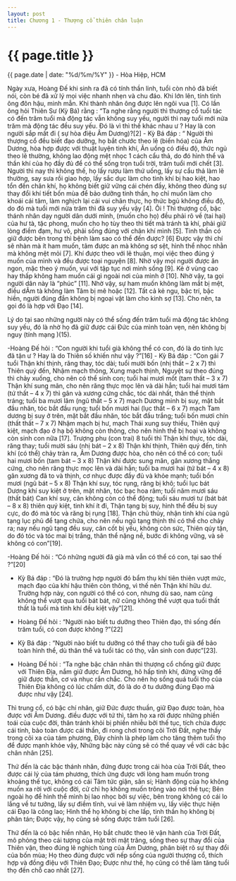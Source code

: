 ```yaml
---
layout: post
title: Chương 1 - Thượng cổ thiên chân luận
---
```


{{ page.title }}
================
<p class="meta">{{ page.date | date: "%d/%m/%Y" }} - Hòa Hiệp, HCM</p>

Ngày xưa, Hoàng Đế khi sinh ra đã có tính thần linh, tuổi còn nhỏ đã biết nói, còn bé đã xử lý mọi việc nhanh nhẹn và chu đáo.  Khi lớn lên, tính tình ông đôn hậu, minh mẫn. Khi thành nhân ông được lên ngôi vua [1]. Có lần ông hỏi Thiên Sư (Kỳ Bá) rằng : “Ta nghe rằng người thì thượng cổ tuổi tác có đến trăm tuổi mà động tác vẫn không suy yếu, người thì nay tuổi mới nửa trăm mà động tác đều suy yếu. Đó là vì thì thế khác nhau ư ? Hay là con người sắp mất đi ( sự hòa điệu Âm Dương)?[2] - Kỳ Bá đáp : “ Người thì thượng cổ đều biết đạo dưỡng, họ bắt chước theo lẽ (biến hóa) của Âm Dương, hòa hợp được với thuật luyện tinh khí, Ăn uống có điều độ, thức ngủ theo lẽ thường, không lao động mệt nhọc 1 cách cẩu thả, do đó hình thể và thần khí của họ đầy đủ để có thể sống trọn tuổi trời, trăm tuổi mới chết [3]. Người thì nay thì không thế, họ lấy rượu làm thứ uống, lấy sự cẩu thả làm lẽ thường, say sưa rồi giao hợp, lấy sắc dục làm cho tinh khí bị hao kiệt, hao tổn đến chân khí, họ không biết giữ vững cái chén đầy, không theo đúng sự thay đổi khí tiết bốn mùa để bảo dưỡng tinh thần, họ chỉ muốn làm cho khoái cái tâm, làm nghịch lại cái vui chân thực, họ thức bgủ không điều độ, do đó mà tuổi mới nửa trăm thì đã suy yếu vậy [4]. Ôi ! Thì thượng cổ, bậc thánh nhân dạy người dân dưới mình, (muốn cho họ) đều phải rõ về (tai hại) của hư tà, tặc phong, muốn cho họ tùy theo thì tiết mà tránh tà khí, phải giữ lòng điềm đạm, hư vô, phải sống đúng với chân khí mình [5]. Tinh thần có giữ được bên trong thì bệnh làm sao có thể đến được? [6] Được vậy thì chí sẽ nhàn mà ít ham muốn, tâm được an mà không sợ sệt, hình thể nhọc nhằn mà không mệt mỏi [7]. Khí được theo với lẽ thuận, mọi việc theo đúng ý muốn của mình và đều được toại nguyện [8]. Nhờ vậy mọi người được ăn ngon, mặc theo ý muốn, vui với tập tục nơi mình sống [9]. Kẻ ở vùng cao hay thấp không ham muốn cái gì ngoài nơi của mình ở [10]. Nhờ vậy, ta gọi người dân này là “phúc” [11]. Nhờ vậy, sự ham muốn không làm mắt bị mệt, điều dÂm tà không làm Tâm bị mê hoặc [12]. Tất cả kẻ ngu, bậc trí, bậc hiền, người đúng đắn không bị ngoại vật làm cho kinh sợ [13]. Cho  nên, ta gọi đó là hợp với Đạo [14].

Lý do tại sao những người này có thể sống đến trăm tuổi mà động tác không suy yếu, đó là nhờ họ đã giữ được cái Đức của mình toàn vẹn, nên không bị nguy (tính mạng )(15).

-Hoàng Đế hỏi : “Con người khi tuổi già không thể có con, đó là do tinh lực đã tận ư ? Hay là do Thiên số khiến như vậy ?”[16] - Kỳ Bá đáp : “Con gái 7 tuổi Thận khí thịnh, răng thay, tóc dài; tuổi mười bốn (nhị thất – 2 x 7) thì Thiên quý đến, Nhậm mạch thông, Xung mạch thịnh, Nguyệt sự theo đúng thì chảy xuống, cho nên có thể sinh con; tuổi hai mươi mốt (tam thất – 3 x 7) Thận khí sung mãn, cho nên răng thực mọc lên và dài hẳn; tuổi hai mươi tám (tứ thất – 4 x 7) thì gân và xương cứng chắc, tóc dài nhất, thân thể thịnh tráng; tuổi ba mươi lăm (ngũ thất – 5 x 7) mạch Dương minh bị suy, mặt bắt đầu nhăn, tóc bắt đầu rụng; tuổi bốn mươi hai (lục thất – 6 x 7) mạch Tam dương bị suy ở trên, mặt bắt đầu nhăn, tóc bắt đầu trắng; tuổi bốn mươi chín (thất thất – 7 x 7) Nhậm mạch bị hư, mạch Thái xung suy thiếu, Thiên quý kiệt, mạch đạo ở hạ bộ không còn thông, cho nên hình thể bị hoại và không còn sinh con nữa [17]. Trượng phu (con trai) 8 tuổi thì Thận khí thực, tóc dài, răng thay; tuổi mười sáu (nhị bát – 2 x 8) Thận khí thịnh, Thiên quý đến, tinh khí (có thể) chảy tràn ra, Âm Dương được hòa, cho nên có thể có con; tuổi hai mươi bốn (tam bát – 3 x 8) Thận khí được sung mãn, gân xương thẳng cứng, cho nên răng thực mọc lên và dài hẳn; tuổi ba mươi hai (tứ bát – 4 x 8) gân xương đã to và thịnh, cơ nhục được đầy đủ và khỏe mạnh; tuổi  bốn mươi (ngũ bát – 5 x 8) Thận khí suy, tóc rụng, răng bị khô; tuổi lục bát Dương khí suy kiệt ở trên, mặt nhăn, tóc bạc hoa râm; tuổi năm mươi sáu (thất bát) Can khí suy, cân không còn có thể động; tuổi sáu mươi tư (bát bát – 8 x 8) thiên quý kiệt, tinh khí ít đi, Thận tạng bị suy, hình thể đều bị suy cực, do đó mà tóc và răng bị rụng [18]. Thận chủ thủy, nhận tinh khí của ngũ tạng lục phủ để tạng chứa, cho nên nếu ngũ tạng thịnh thì có thể cho chảy ra; nay nếu ngũ tạng đều suy, cân cốt bị yếu, không còn sức, Thiên qúy tận, do đó tóc và tóc mai bị trắng, thân thể nặng nề, bước đi không vững, và sẽ không có con”[19].

-Hoàng Đế hỏi : “Có những người đã già mà vẫn có thể có con, tại sao thế ?”[20]

  - Kỳ Bá đáp : “Đó là trường hợp người đó bẩm thụ khí tiên thiên vượt mức, mạch đạo của khí hậu thiên còn thông, vì thế nên Thận khí hữu dư. Trường hợp này, con người có thể có con, nhưng dù sao, nam cũng không thể vượt qua tuổi bát bát, nữ cũng không thể vượt qua tuổi thất thất là tuổi mà tinh khí đều kiệt vậy”[21].

  - Hoàng Đế hỏi : “Người nào biết tu dưỡng theo Thiên đạo, thì sống đến trăm tuổi, có con được không ?”(22]

- Kỳ Bá đáp : “Người nào biết tu dưỡng có thể thay cho tuổi già để bảo toàn hình thể, dù thân thể và tuổi tác có thọ, vẫn sinh con được”[23].

- Hoàng Đế hỏi : “Ta nghe bậc chân nhân thì thượng cổ chống giữ được với Thiên Địa, nắm giữ được Âm Dương, hô hấp tinh khí, đứng vững để giữ được thần, cơ và nhục rắn chắc. Cho nên họ sống quá tuổi thọ của Thiên Địa không có lúc chấm dứt, đó là do ở tu dưỡng đúng Đạo mà được như vậy [24].

Thì trung cổ, có bậc chí nhân, giữ Đức được thuần, giữ Đạo được toàn, hòa được với Âm Dương. điều được với tứ thì, tâm họ xa rời được những phiền toái của cuộc đời, thân tránh khỏi bị phiền nhiễu bởi thế tục, tích chứa được cái tinh, bảo toàn được cái thần, đi rong chơi trong cõi Trời Đất, nghe thấy trong cõi xa của tám phương,  Đây chính là phép làm cho tăng thêm tuổi thọ để được mạnh khỏe vậy, Những bậc này cũng sẽ có thể quay về với các bậc chân nhân [25].

Thứ đến là các bậc thánh nhân, đứng được trong cái hòa của Trời Đất, theo được cái lý của tám phương, thích ứng được với lòng ham muốn trong khoảng thế tục, không có cái Tâm tức giận, sân si; Hành động của họ không muốn xa rời với cuộc đời, cử chỉ họ không muốn trông vào nơi thế tục; Bên ngoài họ để hình thể mình bị lao nhọc bởi sự việc, bên trong không có cái lo lắng về tư tưởng, lấy sự điềm tĩnh, vui vẻ làm nhiệm vụ, lấy việc thực hiện cái Đạo là công lao; Hình thể họ không bị che lấp, tinh thần họ không bị phân tán; Được vậy, họ cũng sẽ sống được trăm tuổi [26].

Thứ đến là có bậc hiền nhân, Họ bắt chước theo lẽ vận hành của Trời Đất, mô phỏng theo cái tượng của mặt trời mặt trăng, sống theo sự thay đổi của Thiên vận, theo đúng lẽ nghịch tùng của Âm Dương, phân biệt rõ sự thay đổi của bốn mùa; Họ theo đúng được với nếp sống của người thượng cổ, thích hợp và đồng điệu với Thiên Đạo; Được như thế, họ cũng có thể làm tăng tuổi thọ đến chỗ cao nhất [27].
